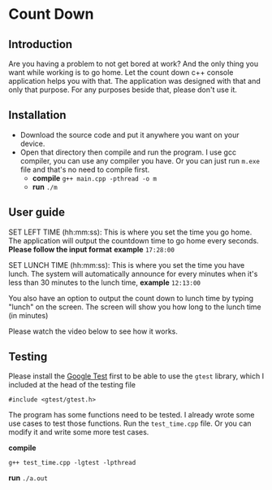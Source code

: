 # Count Down

## Introduction
Are you having a problem to not get bored at work? And the only thing you want while working is to go home. Let the count down c++ console application helps you with that. The application was designed with that and only that purpose. For any purposes beside that, please don't use it. 

## Installation
- Download the source code and put it anywhere you want on your device.
- Open that directory then compile and run the program. I use gcc compiler, you can use any compiler you have. Or you can just run ``m.exe`` file and that's no need to compile first.
    - **compile**
``
g++ main.cpp -pthread -o m 
``
    - **run**
``
./m
``

## User guide

SET LEFT TIME (hh:mm:ss): This is where you set the time you go home. The application will output the countdown time to go home every seconds.  **Please follow the input format**
**example**
``
17:28:00
``

SET LUNCH TIME (hh:mm:ss): This is where you set the time you have lunch. The system will automatically announce for every minutes when it's less than 30 minutes to the lunch time, 
**example**
``
12:13:00
``

You also have an option to output the count down to lunch time by typing "lunch" on the screen. The screen will show you how long to the lunch time (in minutes)




Please watch the video below to see how it works. 


## Testing
Please install the [Google Test](https://github.com/google/googletest) first to be able to use the ``gtest`` library, which I included at the head of the testing file

```
#include <gtest/gtest.h>
```

The program has some functions need to be tested. I already wrote some use cases to test those functions. Run the ``test_time.cpp`` file. Or you can modify it and write some more test cases.

**compile**

``
g++ test_time.cpp -lgtest -lpthread
``

**run**
``
./a.out
``

